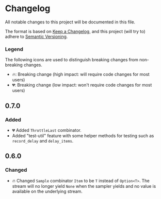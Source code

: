 # Changelog

All notable changes to this project will be documented in this file.

The format is based on [Keep a Changelog](https://keepachangelog.com/en/1.0.0/),
and this project (will try to) adhere to [Semantic Versioning](https://semver.org/spec/v2.0.0.html).

### Legend

The following icons are used to distinguish breaking changes from non-breaking changes. 

- 🔥: Breaking change (high impact: will require code changes for most users)
- 💔: Breaking change (low impact: won't require code changes for most users)

## 0.7.0

### Added 

- 💔 Added `ThrottleLast` combinator.
- Added "test-util" feature with some helper methods for testing such as `record_delay` and `delay_items`.

## 0.6.0

### Changed

- 🔥 Changed `Sample` combinator `Item` to be `T` instead of `Option<T>`. The stream will no longer yield `None` when the sampler yields and no value is available on the underlying stream.

